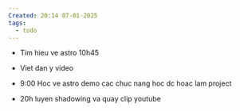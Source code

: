 ```yaml
---
Created: 20:14 07-01-2025
tags:
  - todo
---
```


- Tim hieu ve astro 10h45
- Viet dan y video 
- 9:00 Hoc ve astro demo cac chuc nang hoc dc hoac lam project

- 20h luyen shadowing va quay clip youtube